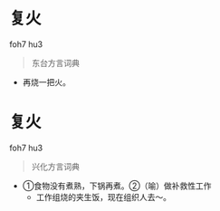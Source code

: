 # 复火
foh7 hu3
> 东台方言词典
- 再烧一把火。

# 复火
foh7 hu3
> 兴化方言词典
- ①食物没有煮熟，下锅再煮。②（喻）做补救性工作
  - 工作组烧的夹生饭，现在组织人去～。
